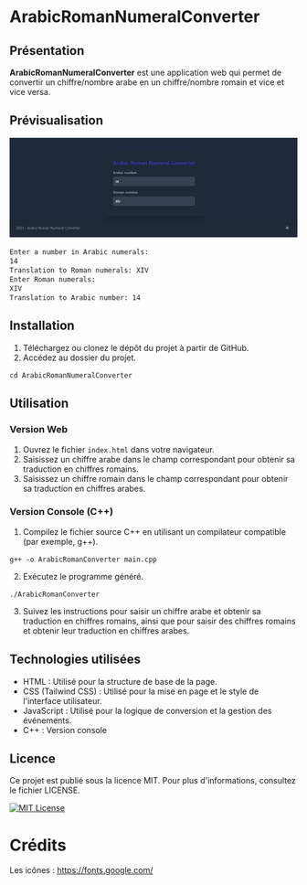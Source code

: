 # ArabicRomanNumeralConverter

## Présentation

**ArabicRomanNumeralConverter** est une application web qui permet de convertir un chiffre/nombre arabe en un chiffre/nombre romain et vice et vice versa.

## Prévisualisation

![Image](./screenshots/screenshot_1.png)
```shell
Enter a number in Arabic numerals:
14
Translation to Roman numerals: XIV
Enter Roman numerals:
XIV
Translation to Arabic number: 14
```

## Installation

1. Téléchargez ou clonez le dépôt du projet à partir de GitHub.
2. Accédez au dossier du projet.
```shell
cd ArabicRomanNumeralConverter
```

## Utilisation

### Version Web

1. Ouvrez le fichier `index.html` dans votre navigateur.
2. Saisissez un chiffre arabe dans le champ correspondant pour obtenir sa traduction en chiffres romains.
3. Saisissez un chiffre romain dans le champ correspondant pour obtenir sa traduction en chiffres arabes.

### Version Console (C++)

1. Compilez le fichier source C++ en utilisant un compilateur compatible (par exemple, g++).
```shell
g++ -o ArabicRomanConverter main.cpp
```
2. Exécutez le programme généré.
```shell
./ArabicRomanConverter
```
3. Suivez les instructions pour saisir un chiffre arabe et obtenir sa traduction en chiffres romains, ainsi que pour saisir des chiffres romains et obtenir leur traduction en chiffres arabes.

## Technologies utilisées

- HTML : Utilisé pour la structure de base de la page.
- CSS (Tailwind CSS) : Utilisé pour la mise en page et le style de l'interface utilisateur.
- JavaScript : Utilisé pour la logique de conversion et la gestion des événements.
- C++ : Version console

## Licence
Ce projet est publié sous la licence MIT. Pour plus d'informations, consultez le fichier LICENSE.

[![MIT License](https://img.shields.io/badge/License-MIT-green.svg)](https://choosealicense.com/licenses/mit/)

# Crédits
Les icônes : https://fonts.google.com/